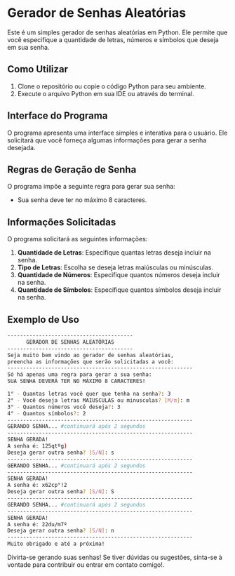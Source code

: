 # Gerador de Senhas Aleatórias

Este é um simples gerador de senhas aleatórias em Python. Ele permite que você especifique a quantidade de letras, números e símbolos que deseja em sua senha.

## Como Utilizar

1. Clone o repositório ou copie o código Python para seu ambiente.
2. Execute o arquivo Python em sua IDE ou através do terminal.

## Interface do Programa

O programa apresenta uma interface simples e interativa para o usuário. Ele solicitará que você forneça algumas informações para gerar a senha desejada.

## Regras de Geração de Senha

O programa impõe a seguinte regra para gerar sua senha:

- Sua senha deve ter no máximo 8 caracteres.

## Informações Solicitadas

O programa solicitará as seguintes informações:

1. **Quantidade de Letras**: Especifique quantas letras deseja incluir na senha.
2. **Tipo de Letras**: Escolha se deseja letras maiúsculas ou minúsculas.
3. **Quantidade de Números**: Especifique quantos números deseja incluir na senha.
4. **Quantidade de Símbolos**: Especifique quantos símbolos deseja incluir na senha.

## Exemplo de Uso

```bash
----------------------------------------
      GERADOR DE SENHAS ALEATÓRIAS      
----------------------------------------
Seja muito bem vindo ao gerador de senhas aleatórias,
preencha as informações que serão solicitadas a você: 
-----------------------------------------------------------
Só há apenas uma regra para gerar a sua senha:
SUA SENHA DEVERÁ TER NO MÁXIMO 8 CARACTERES!

1° - Quantas letras você quer que tenha na senha?: 3
2° - Você deseja letras MAIUSCULAS ou minusculas? [M/m]: m
3° - Quantos números você deseja?: 3
4° - Quantos símbolos?: 2
-----------------------------------------------------------
GERANDO SENHA... #continuará após 2 segundos
-----------------------------------------------------------
SENHA GERADA!
A senha é: 125qtºg)
Deseja gerar outra senha? [S/N]: s
-----------------------------------------------------------
GERANDO SENHA... #continuará após 2 segundos
-----------------------------------------------------------
SENHA GERADA!
A senha é: x62cp°!2
Deseja gerar outra senha? [S/N]: S
-----------------------------------------------------------
GERANDO SENHA... #continuará após 2 segundos
-----------------------------------------------------------
SENHA GERADA!
A senha é: 22du/m7º
Deseja gerar outra senha? [S/N]: n
-----------------------------------------------------------
Muito obrigado e até a próxima!
```

Divirta-se gerando suas senhas! Se tiver dúvidas ou sugestões, sinta-se à vontade para contribuir ou entrar em contato comigo!.
